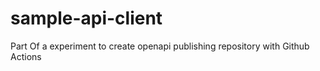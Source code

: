 # sample-api-client
Part Of a experiment to create openapi publishing repository with Github Actions
